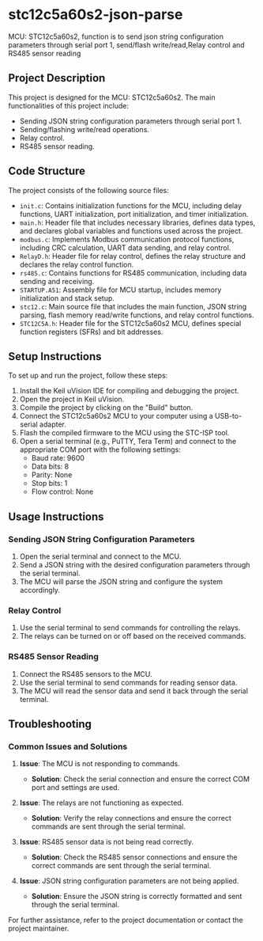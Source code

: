 # stc12c5a60s2-json-parse
MCU: STC12c5a60s2, function is to send json string configuration parameters through serial port 1, send/flash write/read,Relay control and RS485 sensor reading

## Project Description

This project is designed for the MCU: STC12c5a60s2. The main functionalities of this project include:
- Sending JSON string configuration parameters through serial port 1.
- Sending/flashing write/read operations.
- Relay control.
- RS485 sensor reading.

## Code Structure

The project consists of the following source files:

- `init.c`: Contains initialization functions for the MCU, including delay functions, UART initialization, port initialization, and timer initialization.
- `main.h`: Header file that includes necessary libraries, defines data types, and declares global variables and functions used across the project.
- `modbus.c`: Implements Modbus communication protocol functions, including CRC calculation, UART data sending, and relay control.
- `RelayD.h`: Header file for relay control, defines the relay structure and declares the relay control function.
- `rs485.c`: Contains functions for RS485 communication, including data sending and receiving.
- `STARTUP.A51`: Assembly file for MCU startup, includes memory initialization and stack setup.
- `stc12.c`: Main source file that includes the main function, JSON string parsing, flash memory read/write functions, and relay control functions.
- `STC12C5A.h`: Header file for the STC12c5a60s2 MCU, defines special function registers (SFRs) and bit addresses.

## Setup Instructions

To set up and run the project, follow these steps:

1. Install the Keil uVision IDE for compiling and debugging the project.
2. Open the project in Keil uVision.
3. Compile the project by clicking on the "Build" button.
4. Connect the STC12c5a60s2 MCU to your computer using a USB-to-serial adapter.
5. Flash the compiled firmware to the MCU using the STC-ISP tool.
6. Open a serial terminal (e.g., PuTTY, Tera Term) and connect to the appropriate COM port with the following settings:
   - Baud rate: 9600
   - Data bits: 8
   - Parity: None
   - Stop bits: 1
   - Flow control: None

## Usage Instructions

### Sending JSON String Configuration Parameters

1. Open the serial terminal and connect to the MCU.
2. Send a JSON string with the desired configuration parameters through the serial terminal.
3. The MCU will parse the JSON string and configure the system accordingly.

### Relay Control

1. Use the serial terminal to send commands for controlling the relays.
2. The relays can be turned on or off based on the received commands.

### RS485 Sensor Reading

1. Connect the RS485 sensors to the MCU.
2. Use the serial terminal to send commands for reading sensor data.
3. The MCU will read the sensor data and send it back through the serial terminal.

## Troubleshooting

### Common Issues and Solutions

1. **Issue**: The MCU is not responding to commands.
   - **Solution**: Check the serial connection and ensure the correct COM port and settings are used.

2. **Issue**: The relays are not functioning as expected.
   - **Solution**: Verify the relay connections and ensure the correct commands are sent through the serial terminal.

3. **Issue**: RS485 sensor data is not being read correctly.
   - **Solution**: Check the RS485 sensor connections and ensure the correct commands are sent through the serial terminal.

4. **Issue**: JSON string configuration parameters are not being applied.
   - **Solution**: Ensure the JSON string is correctly formatted and sent through the serial terminal.

For further assistance, refer to the project documentation or contact the project maintainer.
